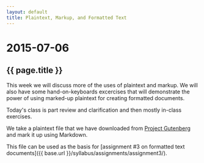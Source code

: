 ```yaml
---
layout: default
title: Plaintext, Markup, and Formatted Text
---
```


# 2015-07-06
## {{ page.title }}

This week we will discuss more of the uses of plaintext and markup. 
We will also have some hand-on-keyboards excercises that will demonstrate the power of using marked-up plaintext for creating formatted documents. 

Today's class is part review and clarification and then mostly in-class exercises. 

We take a plaintext file that we have downloaded from [Project Gutenberg](http://gutenberg.org) and mark it up using Markdown. 

This file can be used as the basis for [assignment #3 on formatted text documents]({{ base.url }}/syllabus/assignments/assignment3/). 